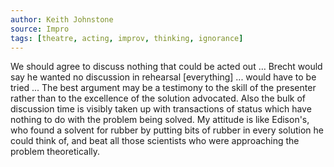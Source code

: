 ```yaml
---
author: Keith Johnstone
source: Impro
tags: [theatre, acting, improv, thinking, ignorance]
---
```

We should agree to discuss nothing that could be acted out … Brecht would say he wanted no discussion in rehearsal \[everything] ... would have to be tried ... The best argument may be a testimony to the skill of the presenter rather than to the excellence of the solution advocated. Also the bulk of discussion time is visibly taken up with transactions of status which have nothing to do with the problem being solved. My attitude is like Edison's, who found a solvent for rubber by putting bits of rubber in every solution he could think of, and beat all those scientists who were approaching the problem theoretically.